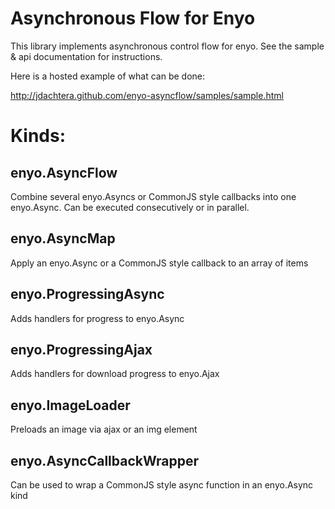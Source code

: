 Asynchronous Flow for Enyo
==========================

This library implements asynchronous control flow for enyo. See the sample & api documentation for instructions.

Here is a hosted example of what can be done:

http://jdachtera.github.com/enyo-asyncflow/samples/sample.html

Kinds:
======

enyo.AsyncFlow
--------------

Combine several enyo.Asyncs or CommonJS style callbacks into one enyo.Async.
Can be executed consecutively or in parallel.

enyo.AsyncMap
-------------

Apply an enyo.Async or a CommonJS style callback to an array of items

enyo.ProgressingAsync
---------------------

Adds handlers for progress to enyo.Async

enyo.ProgressingAjax
--------------------

Adds handlers for download progress to enyo.Ajax

enyo.ImageLoader
----------------

Preloads an image via ajax or an img element

enyo.AsyncCallbackWrapper
-------------------------

Can be used to wrap a CommonJS style async function in an enyo.Async kind


